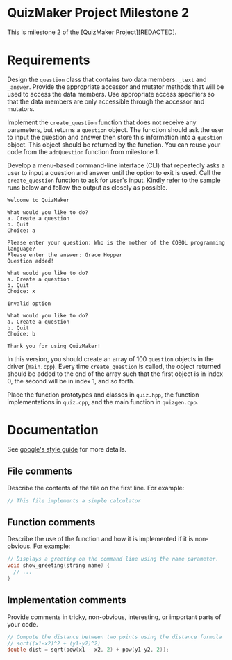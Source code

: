 # QuizMaker Project Milestone 2

This is milestone 2 of the [QuizMaker Project][REDACTED].

# Requirements
Design the `question` class that contains two data members: `_text` and `_answer`. Provide the appropriate accessor and mutator methods that will be used to access the data members. Use appropriate access specifiers so that the data members are only accessible through the accessor and mutators.

Implement the `create_question` function that does not receive any parameters, but returns a `question` object. The function should ask the user to input the question and answer then store this information into a `question` object. This object should be returned by the function. You can reuse your code from the `addQuestion` function from milestone 1.

Develop a menu-based command-line interface (CLI) that repeatedly asks a user to input a question and answer until the option to exit is used. Call the `create_question` function to ask for user's input. Kindly refer to the sample runs below and follow the output as closely as possible.

```
Welcome to QuizMaker

What would you like to do?
a. Create a question
b. Quit
Choice: a

Please enter your question: Who is the mother of the COBOL programming language?
Please enter the answer: Grace Hopper
Question added!

What would you like to do?
a. Create a question
b. Quit
Choice: x

Invalid option

What would you like to do?
a. Create a question
b. Quit
Choice: b

Thank you for using QuizMaker!
```

In this version, you should create an array of 100 `question` objects in the driver (`main.cpp`). Every time `create_question` is called, the object returned should be added to the end of the array such that the first object is in index 0, the second will be in index 1, and so forth.

Place the function prototypes and classes in `quiz.hpp`, the function implementations in `quiz.cpp`, and the main function in `quizgen.cpp`.

# Documentation
See [google's style guide](https://google.github.io/styleguide/cppguide.html#Comments) for more details.

## File comments
Describe the contents of the file on the first line. For example:

```cpp
// This file implements a simple calculator
```

## Function comments
Describe the use of the function and how it is implemented if it is non-obvious. For example:

```cpp
// Displays a greeting on the command line using the name parameter.
void show_greeting(string name) {
  // ...
}
```

## Implementation comments
Provide comments in tricky, non-obvious, interesting, or important parts of your code.

```cpp
// Compute the distance between two points using the distance formula
// sqrt((x1-x2)^2 + (y1-y2)^2)
double dist = sqrt(pow(x1 - x2, 2) + pow(y1-y2, 2));
```